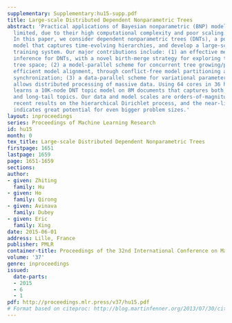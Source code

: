 ```yaml
---
supplementary: Supplementary:hu15-supp.pdf
title: Large-scale Distributed Dependent Nonparametric Trees
abstract: 'Practical applications of Bayesian nonparametric (BNP) models have been
  limited, due to their high computational complexity and poor scaling on large data.
  In this paper, we consider dependent nonparametric trees (DNTs), a powerful infinite
  model that captures time-evolving hierarchies, and develop a large-scale distributed
  training system. Our major contributions include: (1) an effective memoized variational
  inference for DNTs, with a novel birth-merge strategy for exploring the unbounded
  tree space; (2) a model-parallel scheme for concurrent tree growing/pruning and
  efficient model alignment, through conflict-free model partitioning and lightweight
  synchronization; (3) a data-parallel scheme for variational parameter updates that
  allows distributed processing of massive data. Using 64 cores in 36 hours, our system
  learns a 10K-node DNT topic model on 8M documents that captures both high-frequency
  and long-tail topics. Our data and model scales are orders-of-magnitude larger than
  recent results on the hierarchical Dirichlet process, and the near-linear scalability
  indicates great potential for even bigger problem sizes.'
layout: inproceedings
series: Proceedings of Machine Learning Research
id: hu15
month: 0
tex_title: Large-scale Distributed Dependent Nonparametric Trees
firstpage: 1651
lastpage: 1659
page: 1651-1659
sections: 
author:
- given: Zhiting
  family: Hu
- given: Ho
  family: Qirong
- given: Avinava
  family: Dubey
- given: Eric
  family: Xing
date: 2015-06-01
address: Lille, France
publisher: PMLR
container-title: Proceedings of the 32nd International Conference on Machine Learning
volume: '37'
genre: inproceedings
issued:
  date-parts:
  - 2015
  - 6
  - 1
pdf: http://proceedings.mlr.press/v37/hu15.pdf
# Format based on citeproc: http://blog.martinfenner.org/2013/07/30/citeproc-yaml-for-bibliographies/
---
```


